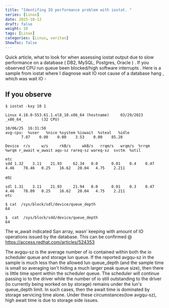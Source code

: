 ```yaml
---
title: "Identifing IO performance problem with iostat. "
series: [Linux]
date: 2025-10-12
draft: false
weight: 10
tags: [Linux]
categories: [Linux, veritas]
ShowToc: false
---
```


 Quick article,  what to look for when assessing iostat output due to slow performance on a  database ( DB2, MySQL, Postgres, Oracle  ) . If you observed CPU run queue been blocked/high software interrupts  . Here is a sample from  iostat   where I  diagnose wait IO root cause of a database hang , which was wait IO -

If you observe
-----

	$ iostat -kxy 10 1

	Linux 4.18.0-553.61.1.el8_10.x86_64 (hostname)     03/29/2023      _x86_64_        (32 CPU)   

	10/06/25  16:31:50
	avg-cpu:  %user   %nice %system %iowait  %steal   %idle
           7.87    0.00    0.00    3.53    0.00    85.28

	Device	r/s     w/s     rkB/s     wkB/s   rrqm/s   wrqm/s  %rrqm  %wrqm r_await w_await aqu-sz rareq-sz wareq-sz  svctm  %util

	etc
	sdd	1.32	3.11	21.93	  62.34	  0.0	   0.01	   0.4    0.47  4.46	78.46	0.25	16.62	20.04	4.75	2.211 
etc
	
	sdl	1.31	3.11	21.93	  21.94	  0.0	   0.01	   0.3    0.47  4.46	78.09	0.25	16.62	20.04	4.75	2.211	
	etc

	$ cat  /sys/block/sdl/device/queue_depth
	64

	$  cat  /sys/block/sdd/device/queue_depth
	64

The w_await indicated San array, wasn’ keeping with amount of IO operations issued by the database.  This can be  confirmed @  https://access.redhat.com/articles/524353  

The avgqu-sz is the average number of io contained within both the io scheduler queue and storage lun queue. If the reported avgqu-sz in the sample is much less than the allowed lun queue_depth (and the sample time is small so averaging isn't hiding a much larger peak queue size), then there is little time spent within the scheduler queue. The scheduler will continue passing io to the driver while the number of io still outstanding to the driver (io currently being worked on by storage) remains under the lun's queue_depth limit. In such cases, then the await time is dominated by storage servicing time alone. Under these circumstances(low avgqu-sz), high await time is due to storage side issues.    
